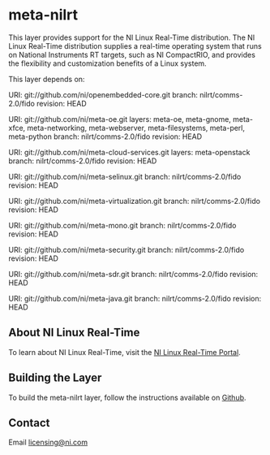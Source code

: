 meta-nilrt
=====

This layer provides support for the NI Linux Real-Time distribution. The NI Linux Real-Time distribution supplies a real-time operating system that runs on National Instruments RT targets, such as NI CompactRIO, and provides the flexibility and customization benefits of a Linux system.

This layer depends on:

URI: git://github.com/ni/openembedded-core.git
branch: nilrt/comms-2.0/fido
revision: HEAD

URI: git://github.com/ni/meta-oe.git
layers: meta-oe, meta-gnome, meta-xfce, meta-networking, meta-webserver, meta-filesystems,
meta-perl, meta-python
branch: nilrt/comms-2.0/fido
revision: HEAD

URI: git://github.com/ni/meta-cloud-services.git
layers: meta-openstack
branch: nilrt/comms-2.0/fido
revision: HEAD

URI: git://github.com/ni/meta-selinux.git
branch: nilrt/comms-2.0/fido
revision: HEAD

URI: git://github.com/ni/meta-virtualization.git
branch: nilrt/comms-2.0/fido
revision: HEAD

URI: git://github.com/ni/meta-mono.git
branch: nilrt/comms-2.0/fido
revision: HEAD

URI: git://github.com/ni/meta-security.git
branch: nilrt/comms-2.0/fido
revision: HEAD

URI: git://github.com/ni/meta-sdr.git
branch: nilrt/comms-2.0/fido
revision: HEAD

URI: git://github.com/ni/meta-java.git
branch: nilrt/comms-2.0/fido
revision: HEAD

About NI Linux Real-Time
------------------------
To learn about NI Linux Real-Time, visit the [NI Linux Real-Time Portal].

Building the Layer
-----------

To build the meta-nilrt layer, follow the instructions available on [Github].

Contact
----
Email [licensing@ni.com]

[NI Linux Real-Time Portal]:http://www.ni.com/white-paper/14627/en/
[Github]:https://www.github.com/ni/nilrt
[licensing@ni.com]:mailto:licensing@ni.com
